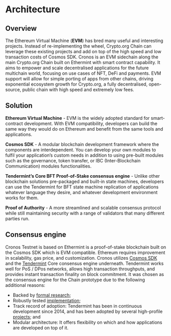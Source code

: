 # Architecture

## Overview

The Ethereum Virtual Machine (**EVM**) has bred many useful and interesting projects. Instead of re-implementing the wheel, Crypto.org Chain can leverage these existing projects and add on top of the high speed and low transaction costs of Cosmos SDK. Cronos is an EVM sidechain along the main Crypto.org Chain built on Ethermint with smart contract capability. It aims to empower and scale decentralised applications for the future multichain world, focusing on use cases of NFT, DeFi and payments. EVM support will allow for simple porting of apps from other chains, driving exponential ecosystem growth for Crypto.org, a fully decentralised, open-source, public chain with high speed and extremely low fees.





## Solution

**Ethereum Virtual Machine** - EVM is the widely adopted standard for smart-contract development. With EVM compatibility, developers can build the same way they would do on Ethereum and benefit from the same tools and applications.

**Cosmos SDK** - A modular blockchain development framework where the components are interdependent. You can develop your own modules to fulfil your application’s custom needs in addition to using pre-built modules such as the governance, token transfer, or IBC (Inter-Blockchain Communication) modules functionalities.

**Tendermint’s Core BFT Proof-of-Stake consensus engine** - Unlike other blockchain solutions pre-packaged and built-in state machines, developers can use the Tendermint for BFT state machine replication of applications whatever language they desire, and whatever development environment works for them.

**Proof of Authority** - A more streamlined and scalable consensus protocol while still maintaining security with a range of validators that many different parties run.

## Consensus engine

Cronos Testnet is based on Ethermint is a proof-of-stake blockchain built on the Cosmos SDK which is EVM compatible. Ethereum requires improvement in scalability, gas price, and customization. Cronos utilizes [Cosmos SDK](https://cosmos.network/sdk) and the [Tendermint](https://tendermint.com/) Core consensus engine underneath. Tendermint works well for PoS / DPos networks, allows high transaction throughputs, and provides instant transaction finality on block commitment. It was chosen as the consensus engine for the Chain prototype due to the following additional reasons:

* Backed by [formal research](https://eprint.iacr.org/2018/574.pdf);
* Robustly tested [implementation](http://jepsen.io/analyses/tendermint-0-10-2);
* Track record of adoption: Tendermint has been in continuous development since 2014, and has been adopted by several high-profile [projects](https://forum.cosmos.network/t/list-of-projects-in-cosmos-tendermint-ecosystem/243); and
* Modular architecture: It offers flexibility on which and how applications are developed on top of it.
